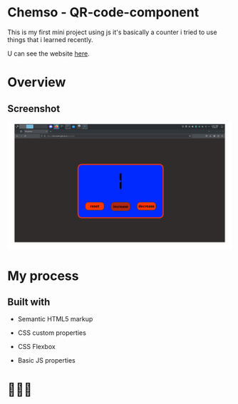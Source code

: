 # Chemso - QR-code-component
This is my first mini project using js it's basically a counter i tried to use things that i learned recently.

U can see the website [here](https://chemsodev.github.io/jscounter/).
# Overview
## Screenshot
![website screenshoot](image.png?raw=true "screenshoot")
# My process
## Built with

 * Semantic HTML5 markup
  
 * CSS custom properties
  
 * CSS Flexbox

 * Basic JS properties

# 💪💥🔥
   
